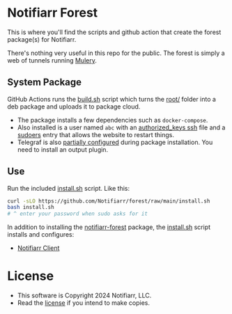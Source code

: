 # Notifiarr Forest

This is where you'll find the scripts and github action that create the forest package(s) for Notifiarr.

There's nothing very useful in this repo for the public. 
The forest is simply a web of tunnels running [Mulery](https://github.com/golift/mulery).

## System Package

GitHub Actions runs the [build.sh](build.sh) script which turns the [root/](root/) folder into a deb package and uploads it to package cloud.

- The package installs a few dependencies such as `docker-compose`.
- Also installed is a user named `abc` with an [authorized_keys ssh](root/home/abc/.ssh/authorized_keys)
    file and a [sudoers](root/etc/sudoers.d/workers) entry that allows the website to restart things.
- Telegraf is also [partially configured](root/etc/telegraf/telegraf.d/notifiarr.conf) during package installation.
  You need to install an output plugin.

## Use

Run the included [install.sh](install.sh) script. Like this:

```bash
curl -sLO https://github.com/Notifiarr/forest/raw/main/install.sh
bash install.sh
# ^ enter your password when sudo asks for it
```

In addition to installing the [notifiarr-forest](https://packagecloud.io/app/golift/nonpublic/search?q=notifiarr-forest)
package, the [install.sh](install.sh) script installs and configures:

- [Notifiarr Client](https://github.com/Notifiarr/notifiarr)

# License

- This software is Copyright 2024 Notifiarr, LLC.
- Read the [license](LICENSE) if you intend to make copies.
